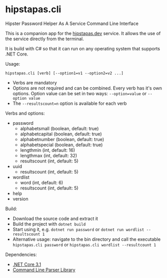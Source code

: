 # hipstapas.cli
Hipster Password Helper As A Service Command Line Interface

This is a companion app for the <a href="https://hipstapas.dev">hipstapas.dev</a> service. It allows the use of the service directly from the terminal. 

It is build with C# so that it can run on any operating system that supports .NET Core.

Usage: 

`hipstapas.cli [verb] [--option1=v1 --option2=v2 ...]`

* Verbs are mandatory
* Options are not required and can be combined. Every verb has it's own options. Option value can be set in two ways: `--option=value` or `--option value` 
* The `--resultscount=n` option is available for each verb

Verbs and options:
* password
    * alphabetsmall (boolean, default: true)
    * alphabetcapital (boolean, default: true)
    * alphabetnumber (boolean, default: true)
    * alphabetspecial (boolean, default: true)
    * lengthmin (int, default: 16)
    * lengthmax (int, default: 32)
    * resultscount (int, default: 5)
* uuid
    * resultscount (int, default: 5)
* wordlist
    * word (int, default: 6)
    * resultscount (int, default: 5)
* help
* version

Build:
* Download the source code and extract it
* Build the project with `dotnet build`
* Start using it, e.g. `dotnet run password` or `dotnet run wordlist --resultscount 1`
* Alternative usage: navigate to the bin directory and call the executable `hipstapas.cli password` or `hipstapas.cli wordlist --resultcount 1`  

Dependencies: 
* [.NET Core 3.1](https://dotnet.microsoft.com/)
* [Command Line Parser Library](https://github.com/commandlineparser/commandline)
